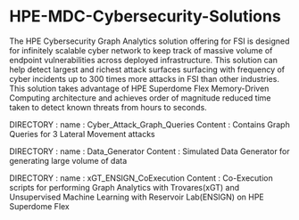 # HPE-MDC-Cybersecurity-Solutions
The HPE Cybersecurity Graph Analytics solution offering for FSI is designed for infinitely scalable cyber network to keep track of massive volume of endpoint vulnerabilities across deployed infrastructure. This solution can help detect largest and richest attack surfaces surfacing with frequency of cyber incidents up to 300 times more attacks in FSI than other industries. This solution takes advantage of HPE Superdome Flex Memory-Driven Computing architecture and achieves order of magnitude reduced time taken to detect known threats from hours to seconds. 

DIRECTORY :
    name : Cyber_Attack_Graph_Queries
    Content : Contains Graph Queries for 3 Lateral Movement attacks
 
DIRECTORY :
    name : Data_Generator
    Content : Simulated Data Generator for generating large volume of data

DIRECTORY :
    name : xGT_ENSIGN_CoExecution
    Content : Co-Execution scripts for performing Graph Analytics with Trovares(xGT) and Unsupervised Machine Learning with Reservoir Lab(ENSIGN) on HPE Superdome Flex
